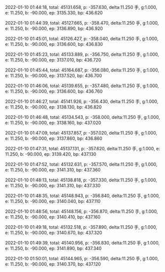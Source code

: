 2022-01-10 01:44:18, total: 45131.658, p: -357.630, delta:11.250 手, g:1.000, e: 11.250, b: -90.000, ep: 3135.330, bp: 436.620

2022-01-10 01:44:39, total: 45127.665, p: -358.470, delta:11.250 手, g:1.000, e: 11.250, b: -90.000, ep: 3136.890, bp: 436.920

2022-01-10 01:45:01, total: 45126.427, p: -358.040, delta:11.250 手, g:1.000, e: 11.250, b: -90.000, ep: 3136.600, bp: 436.830

2022-01-10 01:45:23, total: 45133.889, p: -356.750, delta:11.250 手, g:1.000, e: 11.250, b: -90.000, ep: 3137.010, bp: 436.720

2022-01-10 01:45:44, total: 45164.687, p: -356.080, delta:11.250 手, g:1.000, e: 11.250, b: -90.000, ep: 3137.520, bp: 436.700

2022-01-10 01:46:06, total: 45139.655, p: -357.480, delta:11.250 手, g:1.000, e: 11.250, b: -90.000, ep: 3136.600, bp: 436.760

2022-01-10 01:46:27, total: 45141.926, p: -356.430, delta:11.250 手, g:1.000, e: 11.250, b: -90.000, ep: 3138.130, bp: 436.820

2022-01-10 01:46:48, total: 45134.543, p: -358.000, delta:11.250 手, g:1.000, e: 11.250, b: -90.000, ep: 3138.160, bp: 437.020

2022-01-10 01:47:09, total: 45137.857, p: -357.020, delta:11.250 手, g:1.000, e: 11.250, b: -90.000, ep: 3137.860, bp: 436.860

2022-01-10 01:47:31, total: 45137.131, p: -357.620, delta:11.250 手, g:1.000, e: 11.250, b: -90.000, ep: 3139.420, bp: 437.130

2022-01-10 01:47:52, total: 45132.631, p: -357.570, delta:11.250 手, g:1.000, e: 11.250, b: -90.000, ep: 3141.310, bp: 437.360

2022-01-10 01:48:13, total: 45138.818, p: -357.330, delta:11.250 手, g:1.000, e: 11.250, b: -90.000, ep: 3141.310, bp: 437.330

2022-01-10 01:48:35, total: 45148.943, p: -356.840, delta:11.250 手, g:1.000, e: 11.250, b: -90.000, ep: 3140.040, bp: 437.110

2022-01-10 01:48:56, total: 45148.156, p: -356.870, delta:11.250 手, g:1.000, e: 11.250, b: -90.000, ep: 3140.410, bp: 437.160

2022-01-10 01:49:18, total: 45132.518, p: -357.890, delta:11.250 手, g:1.000, e: 11.250, b: -90.000, ep: 3140.670, bp: 437.320

2022-01-10 01:49:39, total: 45140.956, p: -356.830, delta:11.250 手, g:1.000, e: 11.250, b: -90.000, ep: 3141.890, bp: 437.340

2022-01-10 01:50:01, total: 45144.965, p: -356.590, delta:11.250 手, g:1.000, e: 11.250, b: -90.000, ep: 3140.370, bp: 437.120